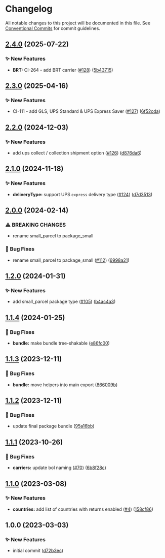 # Changelog

All notable changes to this project will be documented in this file. See
[Conventional Commits](https://conventionalcommits.org) for commit guidelines.

## [2.4.0](https://github.com/myparcelnl/constants/compare/v2.3.0...v2.4.0) (2025-07-22)


### :sparkles: New Features

* **BRT:** CI-264 - add BRT carrier ([#128](https://github.com/myparcelnl/constants/issues/128)) ([5b43715](https://github.com/myparcelnl/constants/commit/5b43715374a61ea27c6d5c0d656568a549897f9a))

## [2.3.0](https://github.com/myparcelnl/constants/compare/v2.2.0...v2.3.0) (2025-04-16)


### :sparkles: New Features

* CI-111 - add GLS, UPS Standard & UPS Express Saver ([#127](https://github.com/myparcelnl/constants/issues/127)) ([6f52cda](https://github.com/myparcelnl/constants/commit/6f52cda2a329049cebf13fc52065b7ed3535ecce))

## [2.2.0](https://github.com/myparcelnl/constants/compare/v2.1.0...v2.2.0) (2024-12-03)


### :sparkles: New Features

* add ups collect / collection shipment option ([#126](https://github.com/myparcelnl/constants/issues/126)) ([d876da6](https://github.com/myparcelnl/constants/commit/d876da6201c36f86dbaa1a1d0876964a7da44744))

## [2.1.0](https://github.com/myparcelnl/constants/compare/v2.0.0...v2.1.0) (2024-11-18)


### :sparkles: New Features

* **deliveryType:** support UPS `express` delivery type ([#124](https://github.com/myparcelnl/constants/issues/124)) ([d7d3513](https://github.com/myparcelnl/constants/commit/d7d35134eb601ed43f6c77c0f8641ed806193419))

## [2.0.0](https://github.com/myparcelnl/constants/compare/v1.2.0...v2.0.0) (2024-02-14)


### ⚠ BREAKING CHANGES

* rename small_parcel to package_small

### :bug: Bug Fixes

* rename small_parcel to package_small ([#112](https://github.com/myparcelnl/constants/issues/112)) ([6998a21](https://github.com/myparcelnl/constants/commit/6998a21c475b59a471f552134f19969b9f5bd0ac))

## [1.2.0](https://github.com/myparcelnl/constants/compare/v1.1.4...v1.2.0) (2024-01-31)


### :sparkles: New Features

* add small_parcel package type ([#105](https://github.com/myparcelnl/constants/issues/105)) ([b4ac4a3](https://github.com/myparcelnl/constants/commit/b4ac4a3aec6acade939d321637682bb7a0a0dd4c))

## [1.1.4](https://github.com/myparcelnl/constants/compare/v1.1.3...v1.1.4) (2024-01-25)


### :bug: Bug Fixes

* **bundle:** make bundle tree-shakable ([e86fc00](https://github.com/myparcelnl/constants/commit/e86fc005d2d02b26c9e16345a29627ee54179b6d))

## [1.1.3](https://github.com/myparcelnl/constants/compare/v1.1.2...v1.1.3) (2023-12-11)


### :bug: Bug Fixes

* **bundle:** move helpers into main export ([866009b](https://github.com/myparcelnl/constants/commit/866009be5843703d8870c78d62c4166c9c6d1c97))

## [1.1.2](https://github.com/myparcelnl/constants/compare/v1.1.1...v1.1.2) (2023-12-11)


### :bug: Bug Fixes

* update final package bundle ([95a16bb](https://github.com/myparcelnl/constants/commit/95a16bb7f923f9d9c639aee3869254bfc4df3325))

## [1.1.1](https://github.com/myparcelnl/constants/compare/v1.1.0...v1.1.1) (2023-10-26)


### :bug: Bug Fixes

* **carriers:** update bol naming ([#70](https://github.com/myparcelnl/constants/issues/70)) ([6b8f28c](https://github.com/myparcelnl/constants/commit/6b8f28c25a8dfc710b4b653c8eefc97ba2a4419a))

## [1.1.0](https://github.com/myparcelnl/constants/compare/v1.0.0...v1.1.0) (2023-03-08)


### :sparkles: New Features

* **countries:** add list of countries with returns enabled ([#4](https://github.com/myparcelnl/constants/issues/4)) ([158cf86](https://github.com/myparcelnl/constants/commit/158cf862c211d68f4375bb8eaef1fa230441e9de))

## 1.0.0 (2023-03-03)


### :sparkles: New Features

* initial commit ([d72b3ec](https://github.com/myparcelnl/constants/commit/d72b3ec1b520c6ce7a3b1dd398113f5539ed8d67))

